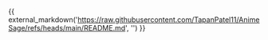 {{ external_markdown('https://raw.githubusercontent.com/TapanPatel11/AnimeSage/refs/heads/main/README.md', '') }}
